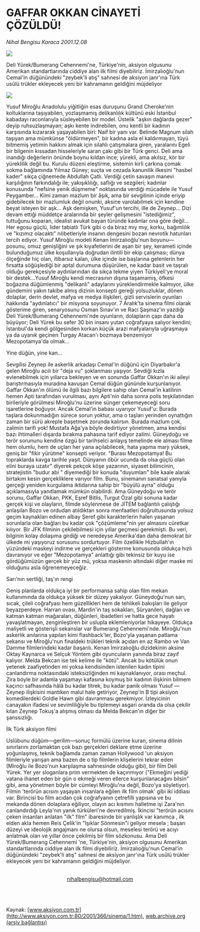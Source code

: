 # GAFFAR OKKAN CİNAYETİ ÇÖZÜLDÜ!

*Nihal Bengisu Karaca 2001.12.08*

<div>
 <img border="0" src="/web/20020302030215im_/http://www.aksiyon.com.tr/yazar/sinek.jpg"/>
 <p class="spot">
  Deli Yürek/Bumerang Cehennemi'ne, Türkiye'nin, aksiyon olgusunu Amerikan standartlarında ciddiye alan ilk filmi diyebiliriz. İmirzalıoğlu'nun Cemal'in düğünündeki "zeybek'li atış" sahnesi de aksiyon janr'ına Türk usûlü trükler ekleyecek yeni bir kahramanın geldiğini müjdeliyor
 </p>
 <p class="metin">
 </p>
 <img border="0" src="/web/20020302030215im_/http://www.aksiyon.com.tr/2001/366/resimler/mir.jpg"/>
 <p class="metin">
  Yusuf Miroğlu Anadolulu yiğitliğin esas duruşunu Grand Cheroke'nin koltuklarına taşıyabilen, yozlaşmamış delikanlılık kültünü eski İstanbul kabadayı raconlarıyla süsleyebilen bir model. Üstelik "aşkın dağlarda gezer" deyip ruhsuzlaşmayan; aşkı kente indirebilen, onu kentli bir kadının karşısında kızararak yaşayabilen biri: Naif bir yanı var. Belinde Magnum silah taşıyan ama mümkünse "öldürmeyen", bir kadına asla el kaldırmayan, tüyü bitmemiş yetimin hakkını almak için silahlı çatışmalara giren, yaralarını Egeli bir bilgenin kıssadan hisseleriyle saran çakı gibi bir Türk genci. Deli ama inandığı değerlerin önünde boynu kıldan ince; yürekli, ama akılsız, kör bir yüreklilik değil bu. Kurulu düzeni eleştirme, sistemin kirli çarkına çomak sokma bağlamında Yılmaz Güney; suçta ve cezada kanunilik ilkesini "hasbel kader" sıkça çiğnemede Abdullah Çatlı. Verdiği çetin savaşın manevi karşılığının farkındalığı ile; yakışıklılığı, saflığı ve sezgileri; kadınlar konusunda "nefsine yenik düşmeme" noktasında verdiği mücadele ile Yusuf Peygamber... Kimi zaman mazlum bir âşık, ama bir sevgilinin içinde eriyip gidebilecek bir mazlumluk değil onunki, aksine varolabilmek için kendine beyat isteyen bir aşk... Aşk demişken, Yusuf'un tercihi, ille de Zeynep... Dizi devam ettiği müddetçe aralarında bir şeyler gelişmesini "istediğimiz", tuttuğunu koparan, idealist avukat bayan türünde kadınlar ona göre değil... Her egosu güçlü, lider tabiatlı Türk gibi o da biraz mıy mıy, korku, bağımlılık ve "kızımız olacaktı" nöbetleriyle insanın dengesini bozan nevrotik hatunları tercih ediyor. Yusuf Miroğlu modeli Kenan İmirzalıoğlu'nun boyunu—posunu, omuz genişliğini ve şık kıyafetlerini de aşan bir şey, kerameti içinde bulunduğumuz ülke koşullarıyla doğrudan ilintili bir ekip çalışması; dünya ölçeğinde hiç olan, itibarsız kalan, ülke içinde ise başlarına gelenlerin her fırsatta söğüşlediği bir aptal durumuna düşürülen, ne kadar basit ve taşralı olduğu gerekçesiyle aydınlarından da sıkça tekme yiyen Türkiyeli'ye moral bir destek...Yusuf Miroğlu kendi mecrasının dışına taşamamış, öfkesi boğazına düğümlenmiş "delikanlı" adaylarını yüreklendirmekle kalmıyor, ülke gündemini yakın takibe almış dizinin konsepti gereği yolsuzluklar, dönen dolaplar, derin devlet, mafya ve medya ilişkileri, gizli servislerin oyunları hakkında "aydınlatıcı" bir misyona soyunuyor. 7 Aralık'ta sinema filmi olarak gösterime giren, senaryosunu Osman Sınav'ın ve Raci Şaşmaz'ın yazdığı Deli Yürek/Bumerang Cehennemi'nde oyunların, dolapların çapı daha da büyüyor; Deli Yürek bu sefer 30 bin insanı yutan coğrafyaya salıyor kendini; İstanbul'da kendi gölgesinden korkan küçük arazi mafyalarıyla uğraşmaya ya da uyanık geçinen Turgay Atacan'ı bozmaya benzemiyor Mezopotamya'da olmak...
 </p>
 <p class="metin">
  Yine düğün, yine kan...
 </p>
 <p class="metin">
  Sevgilisi Zeynep ile askerlik arkadaşı Cemal'in düğünü için Diyarbakır'a gelen Miroğlu acılı bir "deja vu" şoklanması yaşıyor. Sevdiği kızla evlenebilmek için yıllarca bekleyen ve en sonunda Gaffar Okkan'ın iki aileyi barıştırmasıyla muradına kavuşan Cemal düğün gününde kurşunlanıyor. Gaffar Okkan'ın ölümü ile ilgili bazı bilgilere sahip olan Cemal'in katilinin hemen Apti tarafından vurulması, aynı Apti'nin daha sonra polis teşkilatından birileriyle görülmesi Miroğlu'nu üzerine sünger çekemeyeceği soru işaretlerine boğuyor. Ancak Cemal'in babası uyarıyor Yusuf'u: Burada taşlara dokunmadığın sürece sorun yoktur, ama o taşları yerinden oynattığın zaman bir sürü akreple başetmek zorunda kalırsın. Burada mazlum çok, zalimin tarifi yok! Mustafa Ağa'ya böyle dedirtiyor yönetmen, ama kendisi bazı ihtimalleri dışarda bırakma pahasına tarif ediyor zalimi. Güneydoğu ve terör sorununu kendine özgü bir tarihselci anlayış temelinde ele alması filme hem olumlu, hem de uçları her yana açılabilecek, hata yapma marjı yüksek, geniş bir "fikir yürütme" konsepti veriyor. "Burası Mezopotamya! Bu topraklarda kavga tarihle yaşıt. Dünyanın öbür ucunda da olsa güçlü olan elini buraya uzatır" diyerek pekçok köşe yazarının, siyaset bilimcinin, stratejistin "budur abi " diyemediği bir konuda "duyumları" bile kaale alarak birtakım kesin gerçekliklere varıyor film. Bunu, sinemanın sanatsal yanıyla gerçeği yeniden kurgulama iktidarına sahip bir "büyülü ayna" olduğu açıklamasıyla yanıtlamak mümkün olabilirdi. Ama Güneydoğu ve terör sorunu, Gaffar Okkan, PKK, Eşref Bitlis, Turgut Özal gibi sonuna kadar gerçek kişi ve olayların, filmde söylenmese de JİTEM bağlantılı çalıştığı anlaşılan Bozo ve ordudan atıldıktan sonra menfaatleri doğrultusunda yolsuz geçim kaynakları edinen albay Şeref gibi karakterlerin halen yaşanan sorunlarla olan bağları bu kadar çok "çözümleme"nin yer almasını cüretkar kılıyor. Bir JFK filminin çekilebilmesi için yıllar geçmesi gerekmişti. Bu veri, bilginin kolay dolaşıma girdiği ve neredeyse Amerika'dan daha demokrat bir ülkede mi yaşıyoruz sorusunu sordurtuyor. Film özellikle Hizbullah'ın yüzündeki maskeyi indirme ve gerçekleri gösterme konusunda oldukça hızlı davranıyor ve eğer "Mezopotamya" anlattığı gibi tekinsiz bir kuyu ise gördüğümüzün gerçek bir yüz mü, yoksa maskenin altındaki diğer maske mi olduğunu asla öğrenemeyeceğiz.
 </p>
 <p class="metin">
  Sarı'nın sertliği, taş'ın rengi
 </p>
 <p class="metin">
  Geniş planlarda oldukça iyi bir performansa sahip olan film mekan kullanımında da oldukça yüksek bir düzey yakalıyor. Güneydoğu'nun sarı, sıcak, çileli coğrafyası hem güzellikleri hem de tehlikeli bakışları ile geliyor beyazperdeye. Harran ovası, Mardin'in taş sokakları, Süryanileri, dağları ve katman katman mağaraları, düğünleri, ibadetleri ve hatta gece hayatı yavaşlatmayan, zenginleştiren bir uslupla eklemleniyorlar hikayeye. Oldukça maliyetli ve gösterişli sekanslar var Bumerang Cehennemi'nde. Miroğlu'nun askerlik anılarına yapılan kimi flashback'ler, Bozo'yla yaşanan patlama sekansı ve Miroğlu'nun finaldeki trükleri teknik açıdan en az Rambo ve Van Damme filmlerindeki kadar başarılı. Kenan İmirzalıoğlu dizidekinin aksine Oktay Kaynarca ve Selçuk Yöntem gibi oyuncuların yanında biraz zayıf kalıyor. Melda Bekcan ise tek kelime ile "kötü". Ancak bu kötülük onun yetenek zaafiyetinden mi yoksa kendisinden istenilen kadın tipini canlandırma noktasındaki isteksizliğinden mi kaynaklanıyor, orası meçhul. Zira böyle bir adamla yaşamayı kafasına koymuş bir kadının ilişkinin bilmem kaçıncı safhasında hâlâ bu kadar titrek, bu kadar panik olması Yusuf —Zeynep ilişkisini mantıken malul hale getiriyor, Zeynep'in B tipi aksiyon komedilerdeki Goldie Hawn gibi davranması gerekmiyor. İzleyicinin canayakın ifadesi ve sevimliliğiyle bu tiplemeyi asgari oranda da olsa çekilir kılan Zeynep Tokuş'a alışmış olması da Melda Bekcan'ın diğer bir şanssızlığı.
 </p>
 <p class="metin">
  İlk Türk aksiyon filmi
 </p>
 <p class="metin">
  Uslûbunu düğüm—gerilim—sonuç formülü üzerine kuran, sinema dilinin sınırlarını zorlamaktan çok bazı gerçekleri deklare etme üzerine yoğunlaşmış, teknik bağlamda zaman zaman Hollywood 'un aksiyon filmleriyle yarışan ama bazen de o tip filmlerin klişelerini tekrar eden (Miroğlu ile Bozo'nun karşılaşma sahnesinde olduğu gibi), bir film Deli Yürek. Yer yer sloganlara prim vermekten de kaçınmıyor ("Ekmeğini yediği vatana ihanet eden bir gün o ekmeği veren ellerce kurşunlanacağını bilsin" gibi, ama yönetmen böyle bir cümleyi Miroğlu'na değil, Bozo'ya söyletiyor). Filmin 'terörün acısını yaşayan insanlara eğilen ilk film olmak' gibi iki iddiası var. Birincisi bu film acıdan çok coğrafyanın çetrefilli yapısına ve bu mekanda dönen dolaplara eğiliyor, olayın acı kısmını halletme işi Zara'nın canlandırdığı Leyla'nın yanık türküleri'ne devredilmiş. İkincisi "terörün acısını çeken insanları anlatan "ilk" film" ibaresinde bir yanlışlık var kanımca , ilk elden akla hemen Reis Çelik'in "Işıklar Sönmesin"i geliyor mesela ; başarı düzeyi ve ideolojik angajmanı ne olursa olsun, meselesi terörü ve acıyı anlatmak olan ve yıllar önce çekilmiş bir film sözkonusu. Ama Deli Yürek/Bumerang Cehennemi 'ne, Türkiye'nin, aksiyon olgusunu Amerikan standartlarında ciddiye alan ilk filmi diyebiliriz. İmirzalıoğlu'nun Cemal'in düğünündeki "zeybek'li atış" sahnesi de aksiyon janr'ına Türk usûlü trükler ekleyecek yeni bir kahramanın geldiğini müjdeliyor.
 </p>
 <br/>
 <center>
  <a class="anaorta" href="http://web.archive.org/web/20020302030215/mailto:nihalbengisu@hotmail.com">
   nihalbengisu@hotmail.com
  </a>
 </center>
 <br/>
 <br/>
 <br/>
</div>

Kaynak: [www.aksiyon.com.tr](http://www.aksiyon.com.tr:80/2001/366/sinema/1.htm), [web.archive.org (arşiv bağlantısı)](http://web.archive.org/web/20020302030215/http://www.aksiyon.com.tr:80/2001/366/sinema/1.htm)
